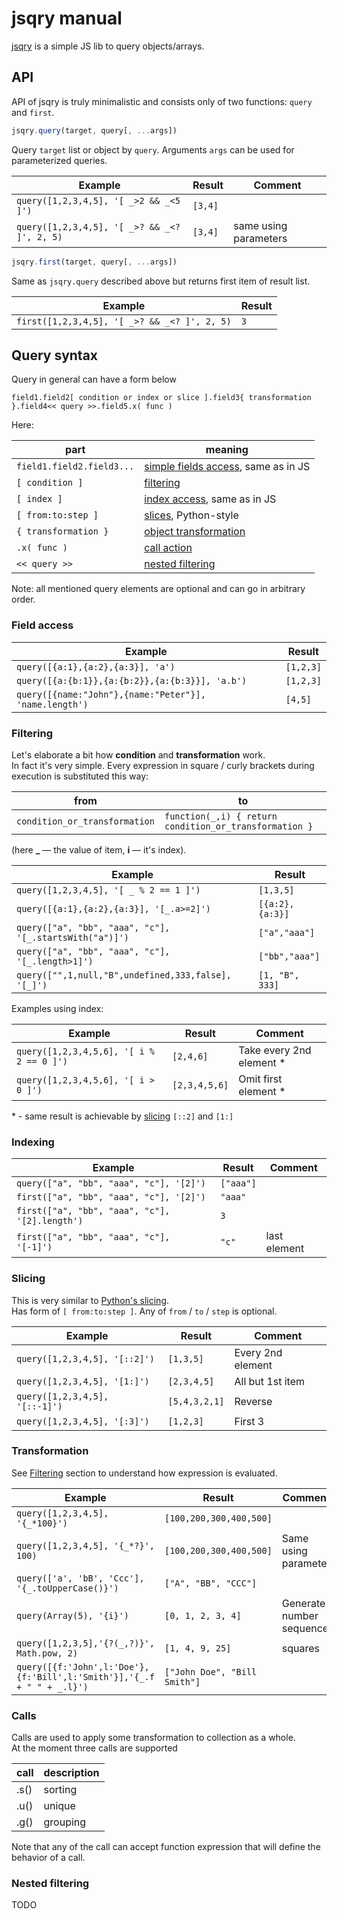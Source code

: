 # jsqry manual

[jsqry](https://github.com/jsqry/jsqry) is a simple JS lib to query objects/arrays.

## API

API of jsqry is truly minimalistic and consists only of two functions: 
`query` and `first`.

```js
jsqry.query(target, query[, ...args])
```

Query `target` list or object by `query`. Arguments `args` can be used
for parameterized queries.

Example                                      | Result  | Comment              
---------------------------------------------|---------|----------------------
`query([1,2,3,4,5], '[ _>2 && _<5 ]')`       | `[3,4]` |                      
`query([1,2,3,4,5], '[ _>? && _<? ]', 2, 5)` | `[3,4]` | same using parameters

```js
jsqry.first(target, query[, ...args])
```

Same as `jsqry.query` described above but returns first item of result list.

Example                                          | Result
-------------------------------------------------|-------
`first([1,2,3,4,5], '[ _>? && _<? ]', 2, 5)`     | `3`   

## Query syntax

Query in general can have a form below

```
field1.field2[ condition or index or slice ].field3{ transformation }.field4<< query >>.field5.x( func )
```

Here:

part                      | meaning                                             
--------------------------|-----------------------------------------------------
`field1.field2.field3...` | [simple fields access](#field-access), same as in JS
`[ condition ]`           | [filtering](#filtering)                             
`[ index ]`               | [index access](#indexing), same as in JS            
`[ from:to:step ]`        | [slices](#slicing), Python-style                    
`{ transformation }`      | [object transformation](#transformation)            
`.x( func )`              | [call action](#calls)                               
`<< query >>`             | [nested filtering](#nested-filtering)               

Note: all mentioned query elements are optional and can go in arbitrary order.

### Field access

Example                                                | Result   
-------------------------------------------------------|----------
`query([{a:1},{a:2},{a:3}], 'a')`                      | `[1,2,3]`
`query([{a:{b:1}},{a:{b:2}},{a:{b:3}}], 'a.b')`        | `[1,2,3]`
`query([{name:"John"},{name:"Peter"}], 'name.length')` | `[4,5]`

### Filtering

Let's elaborate a bit how **condition** and **transformation** work.
<br>In fact it's very simple. 
Every expression in square / curly brackets during execution is substituted this way: 

from                          | to                                                    
------------------------------|-------------------------------------------------------
`condition_or_transformation` | `function(_,i) { return condition_or_transformation }`

(here **_** — the value of item, **i** — it's index).

Example                                                 | Result         
--------------------------------------------------------|----------------
`query([1,2,3,4,5], '[ _ % 2 == 1 ]')`                  | `[1,3,5]`      
`query([{a:1},{a:2},{a:3}], '[_.a>=2]')`                | `[{a:2},{a:3}]`
`query(["a", "bb", "aaa", "c"], '[_.startsWith("a")]')` | `["a","aaa"]`  
`query(["a", "bb", "aaa", "c"], '[_.length>1]')`        | `["bb","aaa"]` 
`query(["",1,null,"B",undefined,333,false], '[_]')`     | `[1, "B", 333]` 

Examples using index:

Example                                  | Result        | Comment               
-----------------------------------------|---------------|-----------------------
`query([1,2,3,4,5,6], '[ i % 2 == 0 ]')` | `[2,4,6]`     | Take every 2nd element *
`query([1,2,3,4,5,6], '[ i > 0 ]')`      | `[2,3,4,5,6]` | Omit first element *    

\* - same result is achievable by [slicing](#slicing) `[::2]` and `[1:]` 
 
### Indexing

Example                                        | Result    | Comment     
-----------------------------------------------|-----------|-------------
`query(["a", "bb", "aaa", "c"], '[2]')`        | `["aaa"]` |
`first(["a", "bb", "aaa", "c"], '[2]')`        | `"aaa"`   |
`first(["a", "bb", "aaa", "c"], '[2].length')` | `3`       |
`first(["a", "bb", "aaa", "c"], '[-1]')`       | `"c"`     | last element

### Slicing

This is very similar to [Python's slicing](https://www.dotnetperls.com/slice-python).
<br>Has form of `[ from:to:step ]`. Any of `from` / `to` / `step` is optional. 

Example                        | Result        | Comment     
-------------------------------|---------------|------------------
`query([1,2,3,4,5], '[::2]')`  | `[1,3,5]`     | Every 2nd element
`query([1,2,3,4,5], '[1:]')`   | `[2,3,4,5]`   | All but 1st item
`query([1,2,3,4,5], '[::-1]')` | `[5,4,3,2,1]` | Reverse
`query([1,2,3,4,5], '[:3]')`   | `[1,2,3]`     | First 3 

### Transformation

See [Filtering](#filtering) section to understand how expression is evaluated.

Example                                           | Result                  | Comment     
--------------------------------------------------|-------------------------|------------------
`query([1,2,3,4,5], '{_*100}')`                   | `[100,200,300,400,500]` | 
`query([1,2,3,4,5], '{_*?}', 100)`                | `[100,200,300,400,500]` | Same using parameter 
`query(['a', 'bB', 'Ccc'], '{_.toUpperCase()}')`  | `["A", "BB", "CCC"]`    |
`query(Array(5), '{i}')`                          | `[0, 1, 2, 3, 4]`       | Generate number sequence  
`query([1,2,3,5],'{?(_,?)}', Math.pow, 2)`        | `[1, 4, 9, 25]`         | squares
`query([{f:'John',l:'Doe'},{f:'Bill',l:'Smith'}],'{_.f + " " + _.l}')` | `["John Doe", "Bill Smith"]` |

### Calls

Calls are used to apply some transformation to collection as a whole.
<br>At the moment three calls are supported

call  | description
------|-------------
.s()  | sorting
.u()  | unique
.g()  | grouping

Note that any of the call can accept function expression that will define the behavior of a call.


### Nested filtering

TODO

